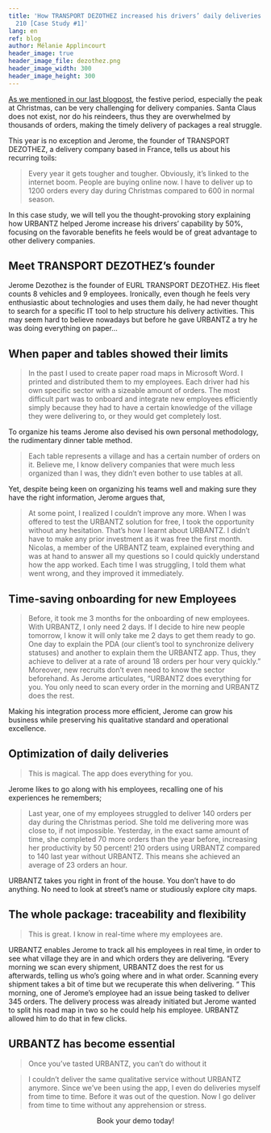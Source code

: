 ```yaml
---
title: 'How TRANSPORT DEZOTHEZ increased his drivers’ daily deliveries from 140 to
  210 [Case Study #1]'
lang: en
ref: blog
author: Mélanie Applincourt
header_image: true
header_image_file: dezothez.png
header_image_width: 300
header_image_height: 300
---
```


[As we mentioned in our last blogpost](../2-steps-for-your-delivery-strategy-during-the-holiday-season), the festive period, especially the peak at Christmas, can be very challenging for delivery companies. Santa Claus does not exist, nor do his reindeers, thus they are overwhelmed by thousands of orders, making the timely delivery of packages a real struggle.

This year is no exception and Jerome, the founder of TRANSPORT DEZOTHEZ, a delivery company based in France, tells us about his recurring toils: 

> Every year it gets tougher and tougher. Obviously, it’s linked to the internet boom. People are buying online now.  I have to deliver up to 1200 orders every day during Christmas compared to 600 in normal season.

In this case study, we will tell you the thought-provoking story explaining how URBANTZ helped Jerome increase his drivers’ capability by 50%, focusing on the favorable benefits he feels would be of great advantage to other delivery companies. 

## Meet TRANSPORT DEZOTHEZ’s founder 
Jerome Dezothez is the founder of EURL TRANSPORT DEZOTHEZ. His fleet counts 8 vehicles and 9 employees. Ironically, even though he feels very enthusiastic about technologies and uses them daily, he had never thought to search for a specific IT tool to help structure his delivery activities. This may seem hard to believe nowadays but before he gave URBANTZ a try he was doing everything on paper… 

## When paper and tables showed their limits 
> In the past I used to create paper road maps in Microsoft Word. I printed and distributed them to my employees. Each driver had his own specific sector with a sizeable amount of orders. The most difficult part was to onboard and integrate new employees efficiently simply because they had to have a certain knowledge of the village they were delivering to, or they would get completely lost.

To organize his teams Jerome also devised his own personal methodology, the rudimentary dinner table method. 

> Each table represents a village and has a certain number of orders on it. Believe me, I know delivery companies that were much less organized than I was, they didn’t even bother to use tables at all.

Yet, despite being keen on organizing his teams well and making sure they have the right information, Jerome argues that, 
> At some point, I realized I couldn’t improve any more. When I was offered to test the URBANTZ solution for free, I took the opportunity without any hesitation.
> That’s how I learnt about URBANTZ. I didn’t have to make any prior investment as it was free the first month. Nicolas, a member of the URBANTZ team, explained  everything and was at hand to answer all my questions so I could quickly understand how the app worked. Each time I was struggling, I told them what went wrong, and they improved it immediately.

## Time-saving onboarding for new Employees

> Before, it took me 3 months for the onboarding of new employees. With URBANTZ, I only need 2 days.
> If I decide to hire new people tomorrow, I know it will only take me 2 days to get them ready to go. One day to explain the PDA (our client’s tool to synchronize delivery statuses) and another to explain them the URBANTZ app. Thus, they achieve to deliver at a rate of around 18 orders per hour very quickly.” Moreover, new recruits don’t even need to know the sector beforehand. As Jerome articulates, “URBANTZ does everything for you. You only need to scan every order in the morning and URBANTZ does the rest.

Making his integration process more efficient, Jerome can grow his business while preserving his qualitative standard and operational excellence.

## Optimization of daily deliveries
> This is magical. The app does everything for you.

Jerome likes to go along with his employees, recalling one of his experiences he remembers;

> Last year, one of my employees struggled to deliver 140 orders per day during the Christmas period. She told me delivering more was close to, if not impossible. Yesterday, in the exact same amount of time, she completed 70 more orders than the year before, increasing her productivity by 50 percent! 210 orders using URBANTZ compared to 140 last year without URBANTZ. This means she achieved an average of 23 orders an hour. 

URBANTZ takes you right in front of the house. You don’t have to do anything. No need to look at street’s name or studiously explore city maps.

## The whole package: traceability and flexibility
> This is great. I know in real-time where my employees are.

URBANTZ enables Jerome to track all his employees in real time, in order to see what village they are in and which orders they are delivering. “Every morning we scan every shipment, URBANTZ does the rest for us afterwards, telling us who’s going where and in what order. Scanning every shipment takes a bit of time but we recuperate this when delivering. “
This morning, one of Jerome’s employee had an issue being tasked to deliver 345 orders. The delivery process was already initiated but Jerome wanted to split his road map in two so he could help his employee. URBANTZ allowed him to do that in few clicks.

## URBANTZ has become essential
> Once you’ve tasted URBANTZ, you can’t do without it

> I couldn’t deliver the same qualitative service without URBANTZ anymore. Since we’ve been using the app, I even do deliveries myself from time to time. Before it was out of the question.  Now I go deliver from time to time without any apprehension or stress.

<p align="center">
	<md-button class="demo-button" href="/demo">Book your demo today!</md-button>
</p>
